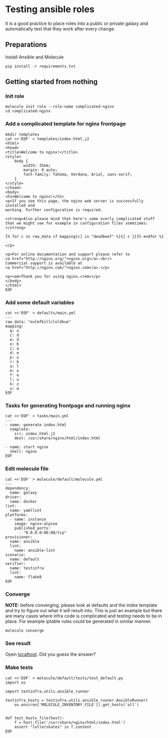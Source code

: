 # Testing ansible roles

It is a good practice to place roles into a public or private galaxy and automatically test that they work after every change.

## Preparations
Install Ansible and Molecule
```
pip install -r requirements.txt
```
## Getting started from nothing

### Init role
```
molecule init role --role-name complicated-nginx
cd complicated-nginx
```

### Add a complicated template for nginx frontpage
```
mkdir templates
cat <<'EOF' > templates/index.html.j2
<html>
<head>
<title>Welcome to nginx!</title>
<style>
    body {
        width: 35em;
        margin: 0 auto;
        font-family: Tahoma, Verdana, Arial, sans-serif;
    }
</style>
</head>
<body>
<h1>Welcome to nginx!</h1>
<p>If you see this page, the nginx web server is successfully installed and
working. Further configuration is required.

<strong>Also please mind that here's some overly complicated stuff that we might see for example in configuration files sometimes:</strong>

{% for c in raw_data if mapping[c] in "deadbeef" %}{{ c }}{% endfor %}

</p>

<p>For online documentation and support please refer to
<a href="http://nginx.org/">nginx.org</a>.<br/>
Commercial support is available at
<a href="http://nginx.com/">nginx.com</a>.</p>

<p><em>Thank you for using nginx.</em></p>
</body>
</html>
EOF
```

### Add some default variables
```
cat <<'EOF' > defaults/main.yml
---
raw_data: "eulmfkillcloldkue"
mapping:
  q: o
  c: d
  e: d
  o: b
  i: a
  d: e
  p: u
  r: k
  a: l
  m: o
  f: e
  l: u
  k: z
  u: w
EOF
```

### Tasks for generating frontpage and running nginx
```
cat <<'EOF' > tasks/main.yml
---
- name: generate index.html
  template:
    src: index.html.j2
    dest: /usr/share/nginx/html/index.html

- name: start nginx
  shell: nginx
EOF
```

### Edit molecule file
```
cat <<'EOF' > molecule/default/molecule.yml
---
dependency:
  name: galaxy
driver:
  name: docker
lint:
  name: yamllint
platforms:
  - name: instance
    image: nginx:alpine
    published_ports:
      - "0.0.0.0:80:80/tcp"
provisioner:
  name: ansible
  lint:
    name: ansible-lint
scenario:
  name: default
verifier:
  name: testinfra
  lint:
    name: flake8
EOF
```

### Converge
**NOTE:** before converging, please look at defaults and the index template and try to figure out what it will result into. This is just an example but there are many cases where infra code is complicated and testing needs to be in place. For example iptable rules could be generated in similar manner.
```
molecule converge
```

### See result
Open [localhost](http://localhost). Did you guess the answer?

### Make tests
```
cat <<'EOF' > molecule/default/tests/test_default.py
import os

import testinfra.utils.ansible_runner

testinfra_hosts = testinfra.utils.ansible_runner.AnsibleRunner(
    os.environ['MOLECULE_INVENTORY_FILE']).get_hosts('all')


def test_hosts_file(host):
    f = host.file('/usr/share/nginx/html/index.html')
    assert "lollerskates" in f.content
EOF
```
